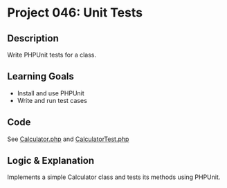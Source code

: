 # Project 046: Unit Tests

## Description
Write PHPUnit tests for a class.

## Learning Goals
- Install and use PHPUnit
- Write and run test cases

## Code
See [Calculator.php](Calculator.php) and [CalculatorTest.php](CalculatorTest.php)

## Logic & Explanation
Implements a simple Calculator class and tests its methods using PHPUnit.
